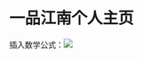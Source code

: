 # 一品江南个人主页

插入数学公式：<img src="http://www.forkosh.com/mimetex.cgi? x=\frac{-b\pm\sqrt{b^2-4ac}}{2a}" />
